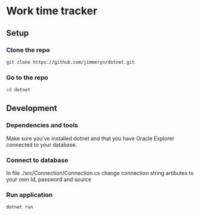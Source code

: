 # Work time tracker

## Setup

### Clone the repo

```sh
git clone https://github.com/jimmeryn/dotnet.git
```

### Go to the repo

```sh
cd dotnet
```

## Development

### Dependencies and tools

Make sure you've installed dotnet and that you have Oracle Explorer connected to your database.

### Connect to database

In file ./src/Connection/Connection.cs change connection string artibutes to your own Id, password and source

### Run application

```sh
dotnet run
```
